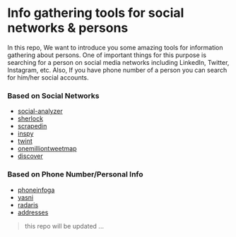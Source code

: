 # Info gathering tools for social networks & persons

In this repo, We want to introduce you some amazing tools for information gathering about persons. One of important things for this purpose is searching for a person on social media networks including LinkedIn, Twitter, Instagram, etc. Also, If you have phone number of a person you can search for him/her social accounts.

### Based on Social Networks

- [social-analyzer](https://github.com/qeeqbox/social-analyzer)
- [sherlock](https://github.com/sherlock-project/sherlock)
- [scrapedin](https://github.com/dchrastil/ScrapedIn)
- [inspy](https://github.com/leapsecurity/InSpy)
- [twint](https://github.com/twintproject/twint)
- [onemilliontweetmap](http://onemilliontweetmap.com/)
- [discover](https://github.com/leebaird/discover)

### Based on Phone Number/Personal Info
- [phoneinfoga](https://github.com/sundowndev/phoneinfoga)
- [yasni](http://www.yasni.com/)
- [radaris](https://radaris.com/)
- [addresses](https://www.addresses.com/)


> this repo will be updated ...
